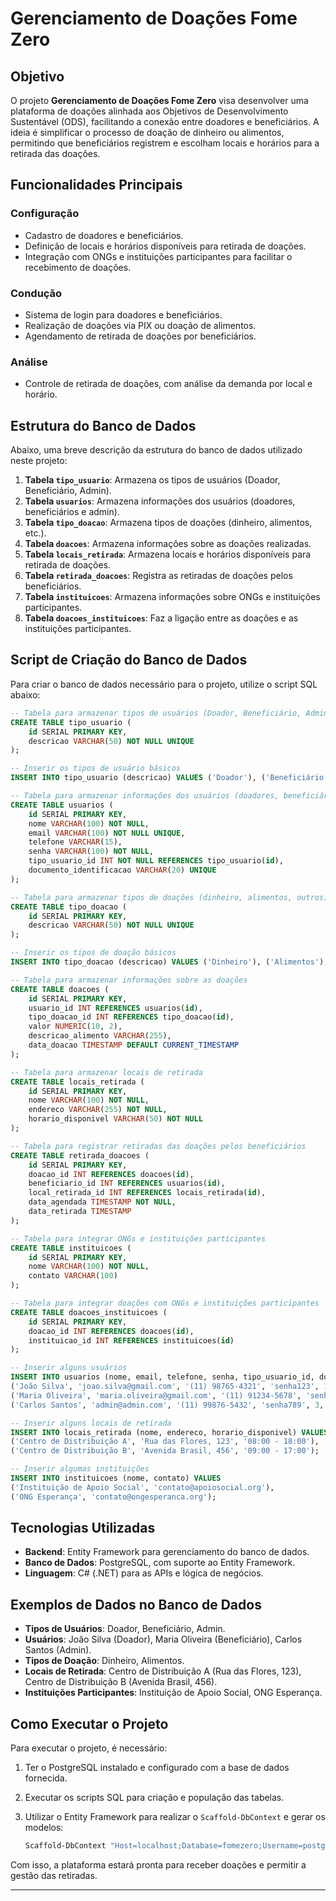 # Gerenciamento de Doações Fome Zero

## Objetivo
O projeto **Gerenciamento de Doações Fome Zero** visa desenvolver uma plataforma de doações alinhada aos Objetivos de Desenvolvimento Sustentável (ODS), facilitando a conexão entre doadores e beneficiários. A ideia é simplificar o processo de doação de dinheiro ou alimentos, permitindo que beneficiários registrem e escolham locais e horários para a retirada das doações.

## Funcionalidades Principais
### Configuração
- Cadastro de doadores e beneficiários.
- Definição de locais e horários disponíveis para retirada de doações.
- Integração com ONGs e instituições participantes para facilitar o recebimento de doações.

### Condução
- Sistema de login para doadores e beneficiários.
- Realização de doações via PIX ou doação de alimentos.
- Agendamento de retirada de doações por beneficiários.

### Análise
- Controle de retirada de doações, com análise da demanda por local e horário.

## Estrutura do Banco de Dados
Abaixo, uma breve descrição da estrutura do banco de dados utilizado neste projeto:

1. **Tabela `tipo_usuario`**: Armazena os tipos de usuários (Doador, Beneficiário, Admin).
2. **Tabela `usuarios`**: Armazena informações dos usuários (doadores, beneficiários e admin).
3. **Tabela `tipo_doacao`**: Armazena tipos de doações (dinheiro, alimentos, etc.).
4. **Tabela `doacoes`**: Armazena informações sobre as doações realizadas.
5. **Tabela `locais_retirada`**: Armazena locais e horários disponíveis para retirada de doações.
6. **Tabela `retirada_doacoes`**: Registra as retiradas de doações pelos beneficiários.
7. **Tabela `instituicoes`**: Armazena informações sobre ONGs e instituições participantes.
8. **Tabela `doacoes_instituicoes`**: Faz a ligação entre as doações e as instituições participantes.

## Script de Criação do Banco de Dados
Para criar o banco de dados necessário para o projeto, utilize o script SQL abaixo:

```sql
-- Tabela para armazenar tipos de usuários (Doador, Beneficiário, Admin)
CREATE TABLE tipo_usuario (
    id SERIAL PRIMARY KEY,
    descricao VARCHAR(50) NOT NULL UNIQUE
);

-- Inserir os tipos de usuário básicos
INSERT INTO tipo_usuario (descricao) VALUES ('Doador'), ('Beneficiário'), ('Admin');

-- Tabela para armazenar informações dos usuários (doadores, beneficiários e admin)
CREATE TABLE usuarios (
    id SERIAL PRIMARY KEY,
    nome VARCHAR(100) NOT NULL,
    email VARCHAR(100) NOT NULL UNIQUE,
    telefone VARCHAR(15),
    senha VARCHAR(100) NOT NULL,
    tipo_usuario_id INT NOT NULL REFERENCES tipo_usuario(id),
    documento_identificacao VARCHAR(20) UNIQUE
);

-- Tabela para armazenar tipos de doações (dinheiro, alimentos, outros)
CREATE TABLE tipo_doacao (
    id SERIAL PRIMARY KEY,
    descricao VARCHAR(50) NOT NULL UNIQUE
);

-- Inserir os tipos de doação básicos
INSERT INTO tipo_doacao (descricao) VALUES ('Dinheiro'), ('Alimentos');

-- Tabela para armazenar informações sobre as doações
CREATE TABLE doacoes (
    id SERIAL PRIMARY KEY,
    usuario_id INT REFERENCES usuarios(id),
    tipo_doacao_id INT REFERENCES tipo_doacao(id),
    valor NUMERIC(10, 2),
    descricao_alimento VARCHAR(255),
    data_doacao TIMESTAMP DEFAULT CURRENT_TIMESTAMP
);

-- Tabela para armazenar locais de retirada
CREATE TABLE locais_retirada (
    id SERIAL PRIMARY KEY,
    nome VARCHAR(100) NOT NULL,
    endereco VARCHAR(255) NOT NULL,
    horario_disponivel VARCHAR(50) NOT NULL
);

-- Tabela para registrar retiradas das doações pelos beneficiários
CREATE TABLE retirada_doacoes (
    id SERIAL PRIMARY KEY,
    doacao_id INT REFERENCES doacoes(id),
    beneficiario_id INT REFERENCES usuarios(id),
    local_retirada_id INT REFERENCES locais_retirada(id),
    data_agendada TIMESTAMP NOT NULL,
    data_retirada TIMESTAMP
);

-- Tabela para integrar ONGs e instituições participantes
CREATE TABLE instituicoes (
    id SERIAL PRIMARY KEY,
    nome VARCHAR(100) NOT NULL,
    contato VARCHAR(100)
);

-- Tabela para integrar doações com ONGs e instituições participantes
CREATE TABLE doacoes_instituicoes (
    id SERIAL PRIMARY KEY,
    doacao_id INT REFERENCES doacoes(id),
    instituicao_id INT REFERENCES instituicoes(id)
);

-- Inserir alguns usuários
INSERT INTO usuarios (nome, email, telefone, senha, tipo_usuario_id, documento_identificacao) VALUES
('João Silva', 'joao.silva@gmail.com', '(11) 98765-4321', 'senha123', 1, '223.456.789-00'),
('Maria Oliveira', 'maria.oliveira@gmail.com', '(11) 91234-5678', 'senha456', 2, '123.456.789-00'),
('Carlos Santos', 'admin@admin.com', '(11) 99876-5432', 'senha789', 3, '123.456.999-99');

-- Inserir alguns locais de retirada
INSERT INTO locais_retirada (nome, endereco, horario_disponivel) VALUES
('Centro de Distribuição A', 'Rua das Flores, 123', '08:00 - 18:00'),
('Centro de Distribuição B', 'Avenida Brasil, 456', '09:00 - 17:00');

-- Inserir algumas instituições
INSERT INTO instituicoes (nome, contato) VALUES
('Instituição de Apoio Social', 'contato@apoiosocial.org'),
('ONG Esperança', 'contato@ongesperanca.org');
```

## Tecnologias Utilizadas
- **Backend**: Entity Framework para gerenciamento do banco de dados.
- **Banco de Dados**: PostgreSQL, com suporte ao Entity Framework.
- **Linguagem**: C# (.NET) para as APIs e lógica de negócios.

## Exemplos de Dados no Banco de Dados
- **Tipos de Usuários**: Doador, Beneficiário, Admin.
- **Usuários**: João Silva (Doador), Maria Oliveira (Beneficiário), Carlos Santos (Admin).
- **Tipos de Doação**: Dinheiro, Alimentos.
- **Locais de Retirada**: Centro de Distribuição A (Rua das Flores, 123), Centro de Distribuição B (Avenida Brasil, 456).
- **Instituições Participantes**: Instituição de Apoio Social, ONG Esperança.

## Como Executar o Projeto
Para executar o projeto, é necessário:

1. Ter o PostgreSQL instalado e configurado com a base de dados fornecida.
2. Executar os scripts SQL para criação e população das tabelas.
3. Utilizar o Entity Framework para realizar o `Scaffold-DbContext` e gerar os modelos:

   ```bash
   Scaffold-DbContext "Host=localhost;Database=fomezero;Username=postgre;Password=2812" Npgsql.EntityFrameworkCore.PostgreSQL -OutputDir Models
   ```

Com isso, a plataforma estará pronta para receber doações e permitir a gestão das retiradas.

---
